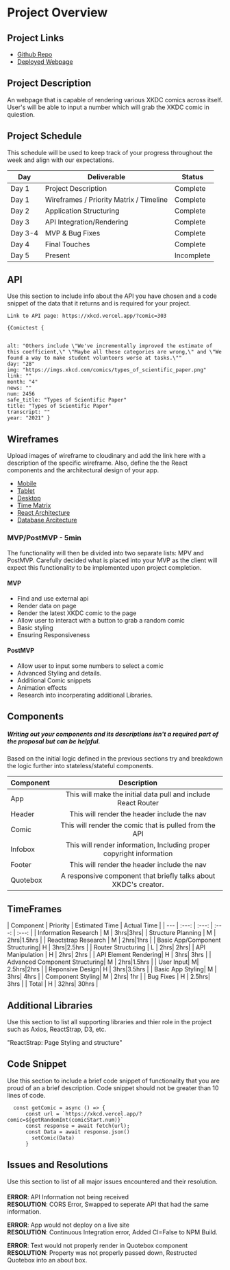 # Project Overview



## Project Links




- [Github Repo](https://github.com/Nbrof/Project2)
- [Deployed Webpage](https://project2-orcin.vercel.app/)

## Project Description

An webpage that is capable of rendering various XKDC comics across itself. User's will be able to input a number which will grab the XKDC comic in quiestion. 



## Project Schedule

This schedule will be used to keep track of your progress throughout the week and align with our expectations.  



|  Day | Deliverable | Status
|---|---| ---|
|Day 1| Project Description | Complete
|Day 1| Wireframes / Priority Matrix / Timeline | Complete
|Day 2| Application Structuring | Complete
|Day 3| API Integration/Rendering| Complete
|Day 3-4| MVP & Bug Fixes | Complete
|Day 4| Final Touches | Complete
|Day 5| Present | Incomplete




## API

Use this section to include info about the API you have chosen and a code snippet of the data that it returns and is required for your project. 


```
Link to API page: https://xkcd.vercel.app/?comic=303

{Comictest {
	
	
alt: "Others include \"We've incrementally improved the estimate of this coefficient,\" \"Maybe all these categories are wrong,\" and \"We found a way to make student volunteers worse at tasks.\""
day: "28"
img: "https://imgs.xkcd.com/comics/types_of_scientific_paper.png"
link: ""
month: "4"
news: ""
num: 2456
safe_title: "Types of Scientific Paper"
title: "Types of Scientific Paper"
transcript: ""
year: "2021" }
```


## Wireframes

Upload images of wireframe to cloudinary and add the link here with a description of the specific wireframe. Also, define the the React components and the architectural design of your app.

- [Mobile](https://i.imgur.com/dcevV0B.jpeg)
- [Tablet](https://imgur.com/JtTsJ8w)
- [Desktop](https://i.imgur.com/Mr4Cdr7.jpg) 
- [Time Matrix](https://i.imgur.com/AUKG8Ad.jpg) 
- [React Architecture](https://i.imgur.com/T9mDp7F.jpg)
- [Database Arcitecture](https://i.imgur.com/T9mDp7F.jpg)

### MVP/PostMVP - 5min

The functionality will then be divided into two separate lists: MPV and PostMVP.  Carefully decided what is placed into your MVP as the client will expect this functionality to be implemented upon project completion.  

#### MVP 
- Find and use external api 
- Render data on page 
- Render the latest XKDC comic to the page
- Allow user to interact with a button to grab a random comic
- Basic styling 
- Ensuring Responsiveness

#### PostMVP 

- Allow user to input some numbers to select a comic
- Advanced Styling and details.
- Additional Comic snippets
- Animation effects
- Research into incorperating additional Libraries.

## Components
##### Writing out your components and its descriptions isn't a required part of the proposal but can be helpful.

Based on the initial logic defined in the previous sections try and breakdown the logic further into stateless/stateful components. 

| Component | Description | 
| --- | :---: |  
| App | This will make the initial data pull and include React Router| 
| Header | This will render the header include the nav | 
| Comic | This will render the comic that is pulled from the API| 
| Infobox | This will render information, Including proper copyright information|
| Footer | This will render the header include the nav | 
| Quotebox | A responsive component that briefly talks about XKDC's creator. | 




## TimeFrames

| Component | Priority | Estimated Time | Actual Time |
| --- | :---: |  :---: | :---: | :---: |
| Information Research | M | 3hrs|3hrs| 
| Structure Planning | M | 2hrs|1.5hrs | 
| Reactstrap Research | M | 2hrs|1hrs | 
| Basic App/Component Structuring| H | 3hrs|2.5hrs | 
| Router Structuring | L | 2hrs| 2hrs| 
| API Manipulation | H | 2hrs| 2hrs | 
| API Element Rendering| H | 3hrs| 3hrs | 
| Advanced Component Structuring| M | 2hrs|1.5hrs | 
| User Input| M| 2.5hrs|2hrs | 
| Reponsive Design| H | 3hrs|3.5hrs | 
|  Basic App Styling| M | 3hrs| 4hrs | 
| Component Styling| M | 2hrs| 1hr | 
| Bug Fixes | H | 2.5hrs| 3hrs | 
| Total | H | 32hrs| 30hrs |  

## Additional Libraries
 Use this section to list all supporting libraries and thier role in the project such as Axios, ReactStrap, D3, etc. 

 "ReactStrap: Page Styling and structure"

## Code Snippet

Use this section to include a brief code snippet of functionality that you are proud of an a brief description.  Code snippet should not be greater than 10 lines of code. 

```
  const getComic = async () => {
      const url = `https://xkcd.vercel.app/?comic=${getRandomInt(comicStart.num)}`
      const response = await fetch(url);
      const Data = await response.json()
        setComic(Data)
      }
```


## Issues and Resolutions
 Use this section to list of all major issues encountered and their resolution.

#### 

**ERROR**: API Information not being received                 
**RESOLUTION**: CORS Error, Swapped to seperate API that had the same information.

**ERROR**: App would not deploy on a live site                    
**RESOLUTION**: Continuous Integration error, Added CI=False to NPM Build.

**ERROR**: Text would not properly render in Quotebox component                
**RESOLUTION**: Property was not properly passed down, Restructed Quotebox into an about box.






